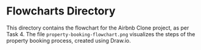 # Flowcharts Directory

This directory contains the flowchart for the Airbnb Clone project, as per Task 4. The file `property-booking-flowchart.png` visualizes the steps of the property booking process, created using Draw.io.
